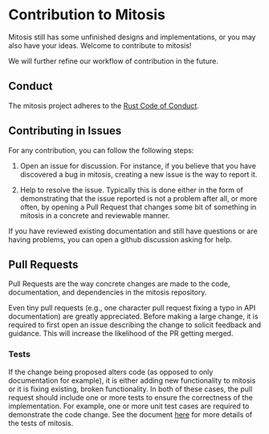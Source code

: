 # Contribution to Mitosis

Mitosis still has some unfinished designs and implementations, or you may also have your ideas. Welcome to contribute to mitosis!

We will further refine our workflow of contribution in the future.

## Conduct

The mitosis project adheres to the [Rust Code of Conduct](https://github.com/rust-lang/rust/blob/master/CODE_OF_CONDUCT.md).

## Contributing in Issues

For any contribution, you can follow the following steps:

1. Open an issue for discussion. For instance, if you believe that you have discovered a bug in mitosis, creating a new issue is the way to report it.

2. Help to resolve the issue. Typically this is done either in the form of demonstrating that the issue reported is not a problem after all, or more often, by opening a Pull Request that changes some bit of something in mitosis in a concrete and reviewable manner.

If you have reviewed existing documentation and still have questions or are having problems, you can open a github discussion asking for help.

## Pull Requests

Pull Requests are the way concrete changes are made to the code, documentation, and dependencies in the mitosis repository.

Even tiny pull requests (e.g., one character pull request fixing a typo in API documentation) are greatly appreciated. Before making a large change, it is required to first open an issue describing the change to solicit feedback and guidance. This will increase the likelihood of the PR getting merged.

### Tests

If the change being proposed alters code (as opposed to only documentation for example), it is either adding new functionality to mitosis or it is fixing existing, broken functionality. In both of these cases, the pull request should include one or more tests to ensure the correctness of the implementation. For example, one or more unit test cases are required to demonstrate the code change. See the document [here](../tests-and-benchmarks.md) for more details of the tests of mitosis.


